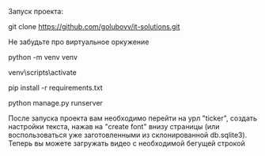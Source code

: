Запуск проекта:

git clone https://github.com/golubovv/it-solutions.git

Не забудьте про виртуальное оркужение

python -m venv venv

venv\scripts\activate

pip install -r requirements.txt 

python manage.py runserver

После запуска проекта вам необходимо перейти на урл "ticker", создать настройки текста, нажав на "create font" внизу страницы (или воспользоваться уже заготовленными из склонированной db.sqlite3). 
Теперь вы можете загружать видео с необходимой бегущей строкой